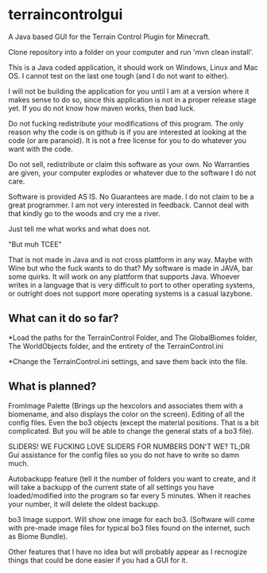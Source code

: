 # terraincontrolgui
A Java based GUI for the Terrain Control Plugin for Minecraft.

Clone repository into a folder on your computer and run 'mvn clean install'.

This is a Java coded application, it should work on Windows, Linux and Mac OS. I cannot test on the last one tough 
(and I do not want to either).

I will not be building the application for you until I am at a version where it makes sense to do so, since this application is not
in a proper release stage yet. If you do not know how maven works, then bad luck.

Do not fucking redistribute your modifications of this program. The only reason why the code is on github is if you are interested
at looking at the code (or are paranoid). It is not a free license for you to do whatever you want with the code. 

Do not sell, redistribute or claim this software as your own.
No Warranties are given, your computer explodes or whatever due to the software I do
not care.

Software is provided AS IS. No Guarantees are made.
I do not claim to be a great programmer. I am not very interested in feedback. Cannot deal with that kindly go to the woods 
and cry me a river.

Just tell me what works and what does not.


"But muh TCEE"

That is not made in Java and is not cross plattform in any way. Maybe with Wine but who the fuck wants to do that?
My software is made in JAVA, bar some quirks. It will work on any plattform that supports Java.
Whoever writes in a language that is very difficult to port to other operating systems, or outright does not support more operating systems is a casual lazybone.

## What can it do so far?

*Load the paths for the TerrainControl Folder, and The GlobalBiomes folder, The WorldObjects folder, and the entirety of the
TerrainControl.ini

*Change the TerrainControl.ini settings, and save them back into the file.

## What is planned?

FromImage Palette (Brings up the hexcolors and associates them with a biomename, and also displays the color on the screen).
Editing of all the config files. Even the bo3 objects (except the material positions. That is a bit complicated. But you will be able 
to change the general stats of a bo3 file).

SLIDERS! WE FUCKING LOVE SLIDERS FOR NUMBERS DON'T WE? 
TL;DR Gui assistance for the config files so you do not have to write so damn much.

Autobackupp feature (tell it the number of folders you want to create, and it will take a backupp of the current state of all settings
you have loaded/modified into the program so far every 5 minutes.
When it reaches your number, it will delete the oldest backupp.

bo3 Image support. Will show one image for each bo3.
(Software will come with pre-made image files for typical bo3 files found on the internet, such as Biome Bundle).

Other features that I have no idea but will probably appear as I recnogize things that could be done easier if you had a GUI for it.

